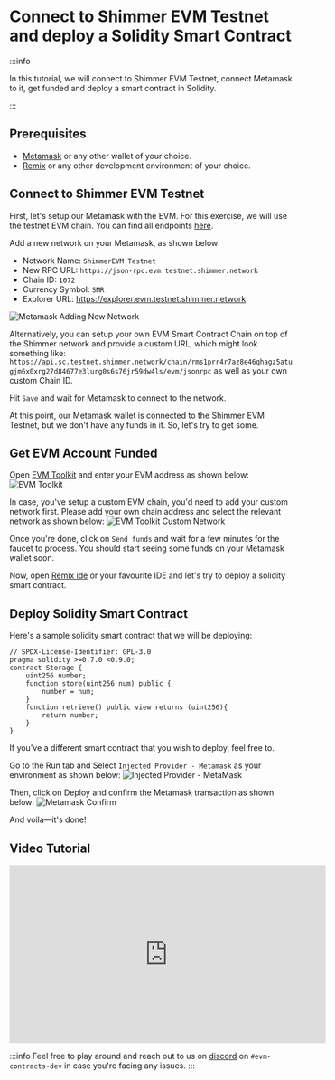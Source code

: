 # Connect to Shimmer EVM Testnet and deploy a Solidity Smart Contract

:::info

In this tutorial, we will connect to Shimmer EVM Testnet, connect Metamask to it, get funded and deploy a smart contract in Solidity.

:::

## Prerequisites

- [Metamask](https://metamask.io/) or any other wallet of your choice.
- [Remix](https://remix-project.org/) or any other development environment of your choice.

## Connect to Shimmer EVM Testnet

First, let's setup our Metamask with the EVM. For this exercise, we will use the testnet EVM chain. You can find all endpoints [here](/smart-contracts/testnet).

Add a new network on your Metamask, as shown below:

- Network Name: `ShimmerEVM Testnet`
- New RPC URL: `https://json-rpc.evm.testnet.shimmer.network`
- Chain ID: `1072`
- Currency Symbol: `SMR`
- Explorer URL: https://explorer.evm.testnet.shimmer.network

![Metamask Adding New Network](/metamask-shimmerevm.png 'Metamask Adding New Network')

Alternatively, you can setup your own EVM Smart Contract Chain on top of the Shimmer network and provide a custom URL, which might look something like: `https://api.sc.testnet.shimmer.network/chain/rms1prr4r7az8e46qhagz5atugjm6x0xrg27d84677e3lurg0s6s76jr59dw4ls/evm/jsonrpc` as well as your own custom Chain ID.

Hit `Save` and wait for Metamask to connect to the network.

At this point, our Metamask wallet is connected to the Shimmer EVM Testnet, but we don't have any funds in it. So, let's try to get some.

## Get EVM Account Funded

Open [EVM Toolkit](https://evm-toolkit.evm.testnet.shimmer.network/) and enter your EVM address as shown below:
![EVM Toolkit](/evm-toolkit.png 'EVM Toolkit')

In case, you've setup a custom EVM chain, you'd need to add your custom network first. Please add your own chain address and select the relevant network as shown below:
![EVM Toolkit Custom Network](/evm-toolkit-custom-network.png 'EVM Toolkit Custom Network')

Once you're done, click on `Send funds` and wait for a few minutes for the faucet to process. You should start seeing some funds on your Metamask wallet soon.

Now, open [Remix ide](https://remix.ethereum.org/) or your favourite IDE and let's try to deploy a solidity smart contract.

## Deploy Solidity Smart Contract

Here's a sample solidity smart contract that we will be deploying:

```solidity
// SPDX-License-Identifier: GPL-3.0
pragma solidity >=0.7.0 <0.9.0;
contract Storage {
    uint256 number;
    function store(uint256 num) public {
        number = num;
    }
    function retrieve() public view returns (uint256){
        return number;
    }
}
```

If you've a different smart contract that you wish to deploy, feel free to.

Go to the Run tab and Select `Injected Provider - Metamask` as your environment as shown below:
![Injected Provider - MetaMask](https://i.imgur.com/0Ot1ije.png 'Injected Provider - MetaMask')

Then, click on Deploy and confirm the Metamask transaction as shown below:
![Metamask Confirm](https://i.imgur.com/Ma9Ds8H.png 'Metamask Confirm')

And voila—it's done!

## Video Tutorial

<iframe width="560" height="315" src="https://www.youtube.com/embed/0_rmmprEKrM" title="ShimmerEVM Tutorial: Connect to ShimmerEVM Testnet & Deploy a Solidity Smart Contract" frameborder="0" allow="accelerometer; autoplay; clipboard-write; encrypted-media; gyroscope; picture-in-picture" allowfullscreen></iframe>

:::info
Feel free to play around and reach out to us on [discord](https://discord.shimmer.network/) on `#evm-contracts-dev` in case you're facing any issues.
:::
